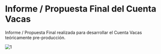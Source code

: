 # **Informe / Propuesta Final del Cuenta Vacas**

Informe / Propuesta Final realizada para desarrollar el Cuenta Vacas teóricamente pre-producción.

![1](https://user-images.githubusercontent.com/109483879/204621312-229dbf20-802f-4dee-b5cb-e354289123a6.png)

